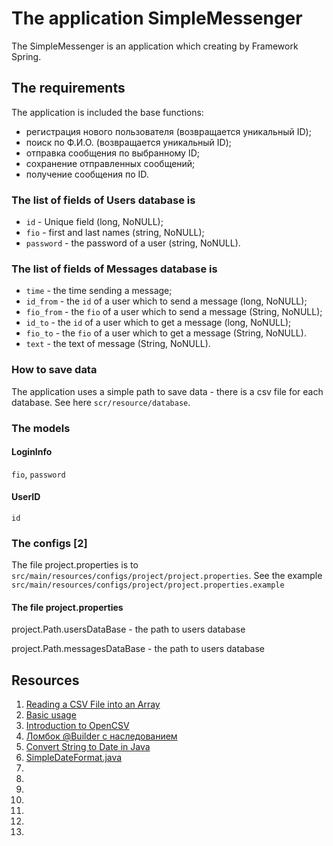 # The application SimpleMessenger
The SimpleMessenger is an application which creating by Framework Spring. 

## The requirements
The application is included the base functions:
* регистрация нового пользователя (возвращается уникальный ID);
* поиск по Ф.И.О. (возвращается уникальный ID);
* отправка сообщения по выбранному ID;
* сохранение отправленных сообщений;
* получение сообщения по ID.

### The list of fields of Users database is
- `id` - Unique field (long, NoNULL);
- `fio` - first and last names (string, NoNULL);
- `password` - the password of a user (string, NoNULL). 

### The list of fields of Messages database is
- `time` - the time sending a message;
- `id_from` - the `id` of a user which to send a message (long, NoNULL);
- `fio_from` - the `fio` of a user which to send a message (String, NoNULL);
- `id_to` - the `id` of a user which to get a message (long, NoNULL);
- `fio_to` - the `fio` of a user which to get a message (String, NoNULL).
- `text` - the text of message (String, NoNULL).

### How to save data
The application uses a simple path to save data - 
there is a csv file for each database. See here `scr/resource/database`.

### The models
#### LoginInfo
`fio`, `password`
#### UserID
`id`

### The configs [2]
The file project.properties is to `src/main/resources/configs/project/project.properties`.
See the example `src/main/resources/configs/project/project.properties.example`
#### The file project.properties
project.Path.usersDataBase - the path to users database

project.Path.messagesDataBase - the path to users database



## Resources
1. [Reading a CSV File into an Array](https://www.baeldung.com/java-csv-file-array)
2. [Basic usage](http://owner.aeonbits.org/docs/usage/)
3. [Introduction to OpenCSV](https://www.baeldung.com/opencsv)
4. [Ломбок @Builder с наследованием](https://javascopes.com/lombok-builder-inheritance-bce31ecd/)
5. [Convert String to Date in Java](https://www.baeldung.com/java-string-to-date)
6. [SimpleDateFormat.java](java/text/SimpleDateFormat.java)
7. []()
8. []()
9. []()
10. []()
11. []()
12. []()
13. []()
